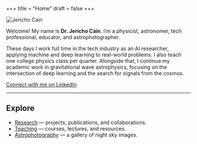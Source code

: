 +++
title = "Home"
draft = false
+++

![Jericho Cain](/img/me.jpg)

Welcome! My name is **Dr. Jericho Cain**. I’m a physicist, astronomer, tech professional, educator, and astrophotographer.  

These days I work full time in the tech industry as an AI researcher, applying machine and deep learning to real-world problems. I also teach one college physics class per quarter. Alongside that, I continue my academic work in gravitational wave astrophysics, focusing on the intersection of deep learning and the search for signals from the cosmos.    

[Connect with me on LinkedIn](https://www.linkedin.com/in/jericho-c-96095287/)


<div class="clearfix"></div>

---

## Explore

- [Research](/research/) — projects, publications, and collaborations.  
- [Teaching](/teaching/) — courses, lectures, and resources.  
- [Astrophotography](/astrophotography/) — a gallery of night sky images.  
